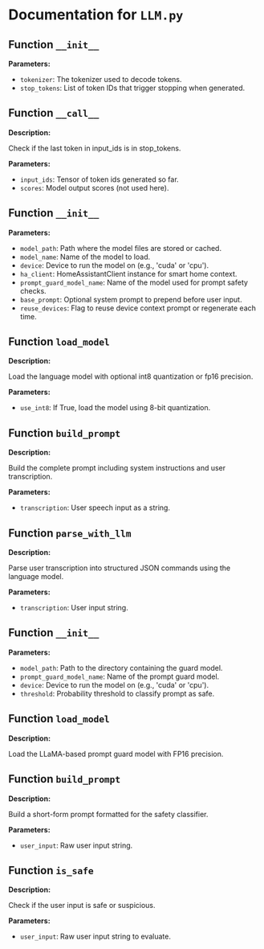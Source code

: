 # Documentation for `LLM.py`

## Function `__init__`

**Parameters:**

- `tokenizer`: The tokenizer used to decode tokens.
- `stop_tokens`: List of token IDs that trigger stopping when generated.

## Function `__call__`

**Description:**

Check if the last token in input_ids is in stop_tokens.

**Parameters:**

- `input_ids`: Tensor of token ids generated so far.
- `scores`: Model output scores (not used here).

## Function `__init__`

**Parameters:**

- `model_path`: Path where the model files are stored or cached.
- `model_name`: Name of the model to load.
- `device`: Device to run the model on (e.g., 'cuda' or 'cpu').
- `ha_client`: HomeAssistantClient instance for smart home context.
- `prompt_guard_model_name`: Name of the model used for prompt safety checks.
- `base_prompt`: Optional system prompt to prepend before user input.
- `reuse_devices`: Flag to reuse device context prompt or regenerate each time.

## Function `load_model`

**Description:**

Load the language model with optional int8 quantization or fp16 precision.

**Parameters:**

- `use_int8`: If True, load the model using 8-bit quantization.

## Function `build_prompt`

**Description:**

Build the complete prompt including system instructions and user transcription.

**Parameters:**

- `transcription`: User speech input as a string.

## Function `parse_with_llm`

**Description:**

Parse user transcription into structured JSON commands using the language model.

**Parameters:**

- `transcription`: User input string.

## Function `__init__`

**Parameters:**

- `model_path`: Path to the directory containing the guard model.
- `prompt_guard_model_name`: Name of the prompt guard model.
- `device`: Device to run the model on (e.g., 'cuda' or 'cpu').
- `threshold`: Probability threshold to classify prompt as safe.

## Function `load_model`

**Description:**

Load the LLaMA-based prompt guard model with FP16 precision.


## Function `build_prompt`

**Description:**

Build a short-form prompt formatted for the safety classifier.

**Parameters:**

- `user_input`: Raw user input string.

## Function `is_safe`

**Description:**

Check if the user input is safe or suspicious.

**Parameters:**

- `user_input`: Raw user input string to evaluate.

